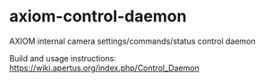 # axiom-control-daemon
AXIOM internal camera settings/commands/status control daemon

Build and usage instructions: https://wiki.apertus.org/index.php/Control_Daemon
